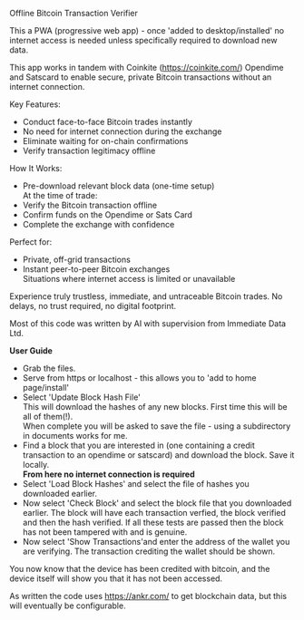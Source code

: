 Offline Bitcoin Transaction Verifier

This a PWA (progressive web app) - once 'added to desktop/installed' no internet access is needed unless specifically required to download new data.

This app works in tandem with Coinkite (https://coinkite.com/) Opendime and Satscard to enable secure, private Bitcoin transactions without an internet connection.

Key Features:  
- Conduct face-to-face Bitcoin trades instantly  
- No need for internet connection during the exchange
- Eliminate waiting for on-chain confirmations  
- Verify transaction legitimacy offline

How It Works:

- Pre-download relevant block data (one-time setup)  
At the time of trade:  
- Verify the Bitcoin transaction offline  
- Confirm funds on the Opendime or Sats Card  
- Complete the exchange with confidence  

Perfect for:  
- Private, off-grid transactions  
- Instant peer-to-peer Bitcoin exchanges  
   Situations where internet access is limited or unavailable  

Experience truly trustless, immediate, and untraceable Bitcoin trades. No delays, no trust required, no digital footprint.

Most of this code was written by AI with supervision from Immediate Data Ltd.

**User Guide**  
-   Grab the files.  
-   Serve from https or localhost - this allows you to 'add to home page/install'  
-   Select 'Update Block Hash File'  
      This will download the hashes of any new blocks. First time this will be all of them(!).  
      When complete you will be asked to save the file - using a subdirectory in documents works for me.
-   Find a block that you are interested in (one containing a credit transaction to an opendime or satscard) and download the block. Save it locally.  
   **From here no internet connection is required**
-   Select 'Load Block Hashes' and select the file of hashes you downloaded earlier.  
-   Now select 'Check Block' and select the block file that you downloaded earlier.
      The block will have each transaction verfied, the block verified and then the hash verified. If all these tests are passed then the block has not been tampered with and is genuine.  
-   Now select 'Show Transactions'and enter the address of the wallet you are verifying. The transaction crediting the wallet should be shown.

You now know that the device has been credited with bitcoin, and the device itself will show you that it has not been accessed.

As written the code uses https://ankr.com/ to get blockchain data, but this will eventually be configurable.

